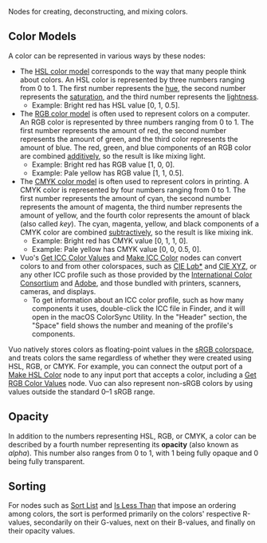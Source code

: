 Nodes for creating, deconstructing, and mixing colors.

## Color Models
A color can be represented in various ways by these nodes:

   - The [HSL color model](https://en.wikipedia.org/wiki/HSL_and_HSV) corresponds to the way that many people think about colors. An HSL color is represented by three numbers ranging from 0 to 1. The first number represents the [hue](http://simple.wikipedia.org/wiki/Hue), the second number represents the [saturation](https://en.wikipedia.org/wiki/Colorfulness), and the third number represents the [lightness](https://en.wikipedia.org/wiki/Lightness).
      - Example: Bright red has HSL value [0, 1, 0.5].
   - The [RGB color model](https://en.wikipedia.org/wiki/RGB_color_model) is often used to represent colors on a computer. An RGB color is represented by three numbers ranging from 0 to 1. The first number represents the amount of red, the second number represents the amount of green, and the third color represents the amount of blue. The red, green, and blue components of an RGB color are combined [additively](https://en.wikipedia.org/wiki/Additive_color), so the result is like mixing light.
      - Example: Bright red has RGB value [1, 0, 0].
      - Example: Pale yellow has RGB value [1, 1, 0.5].
   - The [CMYK color model](https://en.wikipedia.org/wiki/CMYK_color_model) is often used to represent colors in printing. A CMYK color is represented by four numbers ranging from 0 to 1. The first number represents the amount of cyan, the second number represents the amount of magenta, the third number represents the amount of yellow, and the fourth color represents the amount of black (also called *key*). The cyan, magenta, yellow, and black components of a CMYK color are combined [subtractively](https://en.wikipedia.org/wiki/Subtractive_color), so the result is like mixing ink.
      - Example: Bright red has CMYK value [0, 1, 1, 0].
      - Example: Pale yellow has CMYK value [0, 0, 0.5, 0].
   - Vuo's [Get ICC Color Values](vuo-node://vuo.color.get.icc) and [Make ICC Color](vuo-node://vuo.color.make.icc) nodes can convert colors to and from other colorspaces, such as [CIE L*a*b*](https://en.wikipedia.org/wiki/CIELAB_color_space) and [CIE XYZ](http://www.techmind.org/colour/), or any other ICC profile such as those provided by the [International Color Consortium](http://www.color.org/registry/) and [Adobe](https://supportdownloads.adobe.com/detail.jsp?ftpID=3680), and those bundled with printers, scanners, cameras, and displays.
      - To get information about an ICC color profile, such as how many components it uses, double-click the ICC file in Finder, and it will open in the macOS ColorSync Utility.  In the "Header" section, the "Space" field shows the number and meaning of the profile's components.

Vuo natively stores colors as floating-point values in the [sRGB colorspace](https://en.wikipedia.org/wiki/SRGB), and treats colors the same regardless of whether they were created using HSL, RGB, or CMYK.  For example, you can connect the output port of a [Make HSL Color](vuo-node://vuo.color.make.hsl) node to any input port that accepts a color, including a [Get RGB Color Values](vuo-node://vuo.color.get.rgb) node.  Vuo can also represent non-sRGB colors by using values outside the standard 0–1 sRGB range.

## Opacity
In addition to the numbers representing HSL, RGB, or CMYK, a color can be described by a fourth number representing its **opacity** (also known as *alpha*). This number also ranges from 0 to 1, with 1 being fully opaque and 0 being fully transparent.

## Sorting
For nodes such as [Sort List](vuo-node://vuo.list.sort) and [Is Less Than](vuo-node://vuo.data.isLessThan) that impose an ordering among colors, the sort is performed primarily on the colors' respective R-values, secondarily on their G-values, next on their B-values, and finally on their opacity values.
